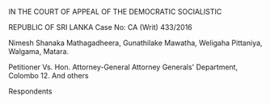 IN THE COURT OF APPEAL OF THE DEMOCRATIC SOCIALISTIC

REPUBLIC OF SRI LANKA Case No: CA (Writ) 433/2016

Nimesh Shanaka Mathagadheera, Gunathilake Mawatha, Weligaha Pittaniya, Walgama, Matara.

Petitioner Vs. Hon. Attorney-General Attorney Generals' Department, Colombo 12. And others

Respondents